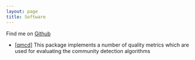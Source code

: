 ```yaml
---
layout: page
title: Software
---
```


Find me on [Github](http://github.com/ankitbit)

* [[qmcd]](https://github.com/ankitbit/qmcd) This package implements a number of quality metrics which are used for evaluating the community detection algorithms
